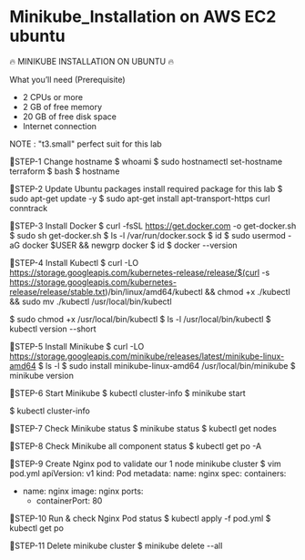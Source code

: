 # Minikube_Installation on AWS EC2 ubuntu
🔥 MINIKUBE INSTALLATION ON UBUNTU 🔥


What you’ll need (Prerequisite)
- 2 CPUs or more
- 2 GB of free memory
- 20 GB of free disk space
- Internet connection

NOTE : "t3.small" perfect suit for this lab

🔹STEP-1
Change hostname
$ whoami
$ sudo hostnamectl set-hostname terraform
$ bash
$ hostname

🔹STEP-2
Update Ubuntu packages install required package for this lab
$ sudo apt-get update -y
$ sudo apt-get install apt-transport-https curl conntrack

🔹STEP-3
Install Docker
$ curl -fsSL https://get.docker.com -o get-docker.sh
$ sudo sh get-docker.sh
$ ls -l /var/run/docker.sock
$ id
$ sudo usermod -aG docker $USER && newgrp docker
$ id
$ docker --version

🔹STEP-4
Install Kubectl
$ curl -LO https://storage.googleapis.com/kubernetes-release/release/$(curl -s https://storage.googleapis.com/kubernetes-release/release/stable.txt)/bin/linux/amd64/kubectl &&   chmod +x ./kubectl && sudo mv ./kubectl /usr/local/bin/kubectl

$ sudo chmod +x /usr/local/bin/kubectl
$ ls -l /usr/local/bin/kubectl
$ kubectl version --short

🔹STEP-5
Install Minikube
$ curl -LO https://storage.googleapis.com/minikube/releases/latest/minikube-linux-amd64
$ ls -l 
$ sudo install minikube-linux-amd64 /usr/local/bin/minikube
$ minikube version

🔹STEP-6
Start Minikube
$ kubectl cluster-info
$ minikube start

$ kubectl cluster-info

🔹STEP-7
Check Minikube status
$ minikube status
$ kubectl get nodes

🔹STEP-8
Check Minikube all component status
$ kubectl get po -A

🔹STEP-9
Create Nginx pod to validate our 1 node minikube cluster
$ vim pod.yml
apiVersion: v1
kind: Pod
metadata:
  name: nginx
spec:
  containers:
  - name: nginx
    image: nginx
    ports:
    - containerPort: 80

🔹STEP-10
Run & check Nginx Pod status
$ kubectl apply -f pod.yml
$ kubectl get po

🔹STEP-11
Delete minikube cluster
$ minikube delete --all
